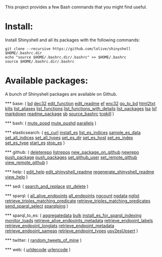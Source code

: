 This project provides a few Bash commands that you might find useful.

# Install:

Install Shinyshell and all its packages with the following commands:

```
git clone --recursive https://github.com/lolive/shinyshell $HOME/.bashrc.dir
echo "source $HOME/.bashrc.dir/.bashrc" >> $HOME/.bashrc
source $HOME/.bashrc.dir/.bashrc
```

# Available packages:

A bunch of Shinyshell packages are available on Github.

*** base: 
( [bd](https://raw.githubusercontent.com/lolive/shinyshell-base/master/.help/bd.helpfile) [dec32](https://raw.githubusercontent.com/lolive/shinyshell-base/master/.help/dec32.helpfile) [edit_function](https://raw.githubusercontent.com/lolive/shinyshell-base/master/.help/edit_function.helpfile) [edit_readme](https://raw.githubusercontent.com/lolive/shinyshell-base/master/.help/edit_readme.helpfile) [ef](https://raw.githubusercontent.com/lolive/shinyshell-base/master/.help/ef.helpfile) [enc32](https://raw.githubusercontent.com/lolive/shinyshell-base/master/.help/enc32.helpfile) [go_to_bd](https://raw.githubusercontent.com/lolive/shinyshell-base/master/.help/go_to_bd.helpfile) [html2txt](https://raw.githubusercontent.com/lolive/shinyshell-base/master/.help/html2txt.helpfile) [kills](https://raw.githubusercontent.com/lolive/shinyshell-base/master/.help/kills.helpfile) [list_aliases](https://raw.githubusercontent.com/lolive/shinyshell-base/master/.help/list_aliases.helpfile) [list_functions](https://raw.githubusercontent.com/lolive/shinyshell-base/master/.help/list_functions.helpfile) [list_functions_with_details](https://raw.githubusercontent.com/lolive/shinyshell-base/master/.help/list_functions_with_details.helpfile) [list_packages](https://raw.githubusercontent.com/lolive/shinyshell-base/master/.help/list_packages.helpfile) [lsa](https://raw.githubusercontent.com/lolive/shinyshell-base/master/.help/lsa.helpfile) [lsf](https://raw.githubusercontent.com/lolive/shinyshell-base/master/.help/lsf.helpfile) [markdown](https://raw.githubusercontent.com/lolive/shinyshell-base/master/.help/markdown.helpfile) [readme_package](https://raw.githubusercontent.com/lolive/shinyshell-base/master/.help/readme_package.helpfile) [sb](https://raw.githubusercontent.com/lolive/shinyshell-base/master/.help/sb.helpfile) [source_bashrc](https://raw.githubusercontent.com/lolive/shinyshell-base/master/.help/source_bashrc.helpfile) [tcpkill](https://raw.githubusercontent.com/lolive/shinyshell-base/master/.help/tcpkill.helpfile)  )

*** bash: 
( [mute_popd](https://raw.githubusercontent.com/lolive/shinyshell-bash/master/.help/mute_popd.helpfile) [mute_pushd](https://raw.githubusercontent.com/lolive/shinyshell-bash/master/.help/mute_pushd.helpfile) [parallels](https://raw.githubusercontent.com/lolive/shinyshell-bash/master/.help/parallels.helpfile)  )

*** elasticsearch: 
( [es_curl](https://raw.githubusercontent.com/lolive/shinyshell-elasticsearch/master/.help/es_curl.helpfile) [install_es](https://raw.githubusercontent.com/lolive/shinyshell-elasticsearch/master/.help/install_es.helpfile) [list_es_indices](https://raw.githubusercontent.com/lolive/shinyshell-elasticsearch/master/.help/list_es_indices.helpfile) [sample_es_data](https://raw.githubusercontent.com/lolive/shinyshell-elasticsearch/master/.help/sample_es_data.helpfile) [set_all_indices](https://raw.githubusercontent.com/lolive/shinyshell-elasticsearch/master/.help/set_all_indices.helpfile) [set_all_types](https://raw.githubusercontent.com/lolive/shinyshell-elasticsearch/master/.help/set_all_types.helpfile) [set_es_dir](https://raw.githubusercontent.com/lolive/shinyshell-elasticsearch/master/.help/set_es_dir.helpfile) [set_es_host](https://raw.githubusercontent.com/lolive/shinyshell-elasticsearch/master/.help/set_es_host.helpfile) [set_es_index](https://raw.githubusercontent.com/lolive/shinyshell-elasticsearch/master/.help/set_es_index.helpfile) [set_es_type](https://raw.githubusercontent.com/lolive/shinyshell-elasticsearch/master/.help/set_es_type.helpfile) [start_es](https://raw.githubusercontent.com/lolive/shinyshell-elasticsearch/master/.help/start_es.helpfile) [stop_es](https://raw.githubusercontent.com/lolive/shinyshell-elasticsearch/master/.help/stop_es.helpfile)  )

*** github: 
( [deleterepo](https://raw.githubusercontent.com/lolive/shinyshell-github/master/.help/deleterepo.helpfile) [listrepos](https://raw.githubusercontent.com/lolive/shinyshell-github/master/.help/listrepos.helpfile) [new_package_on_github](https://raw.githubusercontent.com/lolive/shinyshell-github/master/.help/new_package_on_github.helpfile) [newrepo](https://raw.githubusercontent.com/lolive/shinyshell-github/master/.help/newrepo.helpfile) [push_package](https://raw.githubusercontent.com/lolive/shinyshell-github/master/.help/push_package.helpfile) [push_packages](https://raw.githubusercontent.com/lolive/shinyshell-github/master/.help/push_packages.helpfile) [set_github_user](https://raw.githubusercontent.com/lolive/shinyshell-github/master/.help/set_github_user.helpfile) [set_remote_github](https://raw.githubusercontent.com/lolive/shinyshell-github/master/.help/set_remote_github.helpfile) [view_remote_github](https://raw.githubusercontent.com/lolive/shinyshell-github/master/.help/view_remote_github.helpfile)  )

*** help: 
( [edit_help](https://raw.githubusercontent.com/lolive/shinyshell-help/master/.help/edit_help.helpfile) [edit_shinyshell_readme](https://raw.githubusercontent.com/lolive/shinyshell-help/master/.help/edit_shinyshell_readme.helpfile) [regenerate_shinyshell_readme](https://raw.githubusercontent.com/lolive/shinyshell-help/master/.help/regenerate_shinyshell_readme.helpfile) [view_help](https://raw.githubusercontent.com/lolive/shinyshell-help/master/.help/view_help.helpfile)  )

*** sed: 
( [search_and_replace](https://raw.githubusercontent.com/lolive/shinyshell-sed/master/.help/search_and_replace.helpfile) [str_delete](https://raw.githubusercontent.com/lolive/shinyshell-sed/master/.help/str_delete.helpfile)  )

*** sparql: 
( [all_alive_endpoints](https://raw.githubusercontent.com/lolive/shinyshell-sparql/master/.help/all_alive_endpoints.helpfile) [all_endpoints](https://raw.githubusercontent.com/lolive/shinyshell-sparql/master/.help/all_endpoints.helpfile) [ngcount](https://raw.githubusercontent.com/lolive/shinyshell-sparql/master/.help/ngcount.helpfile) [ngdata](https://raw.githubusercontent.com/lolive/shinyshell-sparql/master/.help/ngdata.helpfile) [nglist](https://raw.githubusercontent.com/lolive/shinyshell-sparql/master/.help/nglist.helpfile) [retrieve_triples_matching_predicate](https://raw.githubusercontent.com/lolive/shinyshell-sparql/master/.help/retrieve_triples_matching_predicate.helpfile) [retrieve_triples_matching_predicates](https://raw.githubusercontent.com/lolive/shinyshell-sparql/master/.help/retrieve_triples_matching_predicates.helpfile) [send_sparql_select](https://raw.githubusercontent.com/lolive/shinyshell-sparql/master/.help/send_sparql_select.helpfile) [sparqlping](https://raw.githubusercontent.com/lolive/shinyshell-sparql/master/.help/sparqlping.helpfile)  )

*** sparql_to_es: 
( [aggregatedata](https://raw.githubusercontent.com/lolive/shinyshell-sparql_to_es/master/.help/aggregatedata.helpfile) [bulk](https://raw.githubusercontent.com/lolive/shinyshell-sparql_to_es/master/.help/bulk.helpfile) [install_es_for_sparql_indexing](https://raw.githubusercontent.com/lolive/shinyshell-sparql_to_es/master/.help/install_es_for_sparql_indexing.helpfile) [monitor_loads](https://raw.githubusercontent.com/lolive/shinyshell-sparql_to_es/master/.help/monitor_loads.helpfile) [retrieve_alive_endpoints_metadata](https://raw.githubusercontent.com/lolive/shinyshell-sparql_to_es/master/.help/retrieve_alive_endpoints_metadata.helpfile) [retrieve_endpoint_labels](https://raw.githubusercontent.com/lolive/shinyshell-sparql_to_es/master/.help/retrieve_endpoint_labels.helpfile) [retrieve_endpoint_longlats](https://raw.githubusercontent.com/lolive/shinyshell-sparql_to_es/master/.help/retrieve_endpoint_longlats.helpfile) [retrieve_endpoint_metadata](https://raw.githubusercontent.com/lolive/shinyshell-sparql_to_es/master/.help/retrieve_endpoint_metadata.helpfile) [retrieve_endpoint_sameas](https://raw.githubusercontent.com/lolive/shinyshell-sparql_to_es/master/.help/retrieve_endpoint_sameas.helpfile) [retrieve_endpoint_types](https://raw.githubusercontent.com/lolive/shinyshell-sparql_to_es/master/.help/retrieve_endpoint_types.helpfile) [usv2esUpsert](https://raw.githubusercontent.com/lolive/shinyshell-sparql_to_es/master/.help/usv2esUpsert.helpfile)  )

*** twitter: 
( [random_tweets_of_mine](https://raw.githubusercontent.com/lolive/shinyshell-twitter/master/.help/random_tweets_of_mine.helpfile)  )

*** web: 
( [urldecode](https://raw.githubusercontent.com/lolive/shinyshell-web/master/.help/urldecode.helpfile) [urlencode](https://raw.githubusercontent.com/lolive/shinyshell-web/master/.help/urlencode.helpfile)  )

